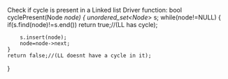 Check if cycle is present in a Linked list
Driver function:
bool cyclePresent(Node *node)
{
    unordered_set<Node*> s;
    while(node!=NULL)
    {
        if(s.find(node)!=s.end())
        return true;//(LL has cycle);

        s.insert(node);
        node=node->next;
    }
    return false;//(LL doesnt have a cycle in it);
}